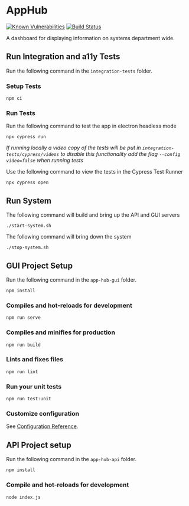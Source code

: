 # AppHub 

[![Known Vulnerabilities](https://snyk.io/test/github/esdc-devx/AppHub/badge.svg?targetFile=app-hub-api%2Fpackage.json)](https://snyk.io/test/github/esdc-devx/AppHub?targetFile=app-hub-api%2Fpackage.json)
[![Build Status](https://dev.azure.com/dx-team/AppHub/_apis/build/status/esdc-devx.AppHub?branchName=master)](https://dev.azure.com/dx-team/AppHub/_build/latest?definitionId=2&branchName=master)

A dashboard for displaying information on systems department wide. 

## Run Integration and a11y Tests

Run the following command in the `integration-tests` folder. 

### Setup Tests
```
npm ci
```

### Run Tests
Run the following command to test the app in electron headless mode
```
npx cypress run
```
_If running locally a video copy of the tests will be put in `integration-tests/cypress/videos` to disable this functionality add the flag `--config video=false` when running tests_

Use the following command to view the tests in the Cypress Test Runner
```
npx cypress open
```

## Run System 

The following command will build and bring up the API and GUI servers
```
./start-system.sh
```

The following command will bring down the system 
```
./stop-system.sh
```





## GUI Project Setup
Run the following command in the `app-hub-gui` folder. 
```
npm install
```

### Compiles and hot-reloads for development
```
npm run serve
```

### Compiles and minifies for production
```
npm run build
```

### Lints and fixes files
```
npm run lint
```

### Run your unit tests
```
npm run test:unit
```

### Customize configuration
See [Configuration Reference](https://cli.vuejs.org/config/).

## API Project setup
Run the following command in the `app-hub-api` folder. 
```
npm install
```

### Compile and hot-reloads for development
```
node index.js
```
